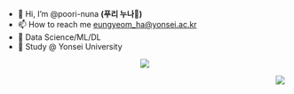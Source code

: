 - 👋 Hi, I’m @poori-nuna __(푸리 누나🦴)__
- 📫 How to reach me eungyeom_ha@yonsei.ac.kr
- 📌 Data Science/ML/DL
- 📗 Study @ Yonsei University      
<p align="center">
  <img src="https://blogfiles.pstatic.net/MjAyMzA1MTRfMjE3/MDAxNjg0MDczNzcwNzQw.HEY9giMBCats9-CUMCOM0InZMw9vX1SHxwl29WC_4ggg.sBP3YpMNcZT2IvVFyBz6LLvOk9e7xgUuPpMFtHlK9ogg.PNG.dign7984/image.png">
</p>
                           
<a href="https://hits.seeyoufarm.com"><img src="https://hits.seeyoufarm.com/api/count/incr/badge.svg?url=https%3A%2F%2Fgithub.com%2Fpoori-nuna&count_bg=%23A4A4A4&title_bg=%23555555&icon=lgtm.svg&icon_color=%23E7E7E7&title=hits&edge_flat=false" align="right"></a>



